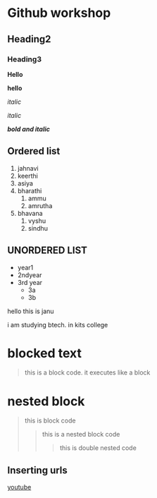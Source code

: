 # Github workshop
## Heading2
### Heading3
**Hello**

__hello__

*italic*

_italic_

_**bold and italic**_

## Ordered list
1. jahnavi
2. keerthi
3. asiya
4. bharathi
    1. ammu
    2. amrutha
5. bhavana
      1. vyshu
      1. sindhu
  
## UNORDERED LIST
- year1
- 2ndyear
- 3rd year
    * 3a
    * 3b
    
hello this is janu

i am studying btech.
in kits college

# blocked text
>this is a block code. 
it executes like a block

# nested block
>this is block code
>>this is a nested block code
>>>this is double nested code

## Inserting urls
[youtube](https://www.youtube.com/)

